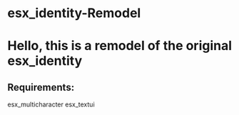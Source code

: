 # esx_identity-Remodel

<h1> Hello, this is a remodel of the original esx_identity </h1>

<h2> Requirements: </h2>
<p1> esx_multicharacter </p1>
<p2> esx_textui </p2>
